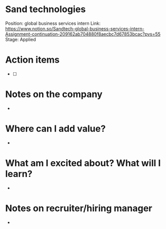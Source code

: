 # Sand technologies

Position: global business services intern
Link: https://www.notion.so/Sandtech-global-business-services-intern-Assignment-continuation-209162ab704880f8aecbc7d67853bcac?pvs=55
Stage: Applied

# Action items

- [ ]  

# Notes on the company

- 

# Where can I add value?

- 

# What am I excited about? What will I learn?

- 

# Notes on recruiter/hiring manager

-